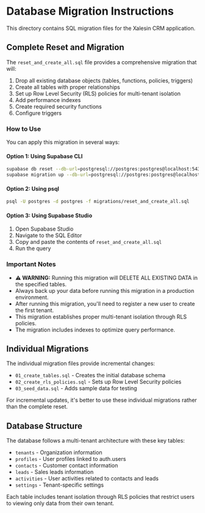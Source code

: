 # Database Migration Instructions

This directory contains SQL migration files for the Xalesin CRM application.

## Complete Reset and Migration

The `reset_and_create_all.sql` file provides a comprehensive migration that will:

1. Drop all existing database objects (tables, functions, policies, triggers)
2. Create all tables with proper relationships
3. Set up Row Level Security (RLS) policies for multi-tenant isolation
4. Add performance indexes
5. Create required security functions
6. Configure triggers

### How to Use

You can apply this migration in several ways:

#### Option 1: Using Supabase CLI

```bash
supabase db reset --db-url=postgresql://postgres:postgres@localhost:5432/postgres
supabase migration up --db-url=postgresql://postgres:postgres@localhost:5432/postgres
```

#### Option 2: Using psql

```bash
psql -U postgres -d postgres -f migrations/reset_and_create_all.sql
```

#### Option 3: Using Supabase Studio

1. Open Supabase Studio
2. Navigate to the SQL Editor
3. Copy and paste the contents of `reset_and_create_all.sql`
4. Run the query

### Important Notes

- **⚠️ WARNING:** Running this migration will DELETE ALL EXISTING DATA in the specified tables.
- Always back up your data before running this migration in a production environment.
- After running this migration, you'll need to register a new user to create the first tenant.
- This migration establishes proper multi-tenant isolation through RLS policies.
- The migration includes indexes to optimize query performance.

## Individual Migrations

The individual migration files provide incremental changes:

- `01_create_tables.sql` - Creates the initial database schema
- `02_create_rls_policies.sql` - Sets up Row Level Security policies
- `03_seed_data.sql` - Adds sample data for testing

For incremental updates, it's better to use these individual migrations rather than the complete reset.

## Database Structure

The database follows a multi-tenant architecture with these key tables:

- `tenants` - Organization information
- `profiles` - User profiles linked to auth.users
- `contacts` - Customer contact information
- `leads` - Sales leads information
- `activities` - User activities related to contacts and leads
- `settings` - Tenant-specific settings

Each table includes tenant isolation through RLS policies that restrict users to viewing only data from their own tenant.
